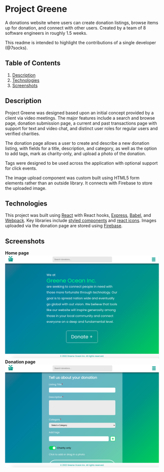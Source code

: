# Project Greene

A donations website where users can create donation listings, browse items up for donation, and connect with other users.
Created by a team of 8 software engineers in roughly 1.5 weeks.

This readme is intended to highlight the contributions of a single developer (@7socks).

## Table of Contents
1. [Description](#description)
2. [Technologies](#technologies)
3. [Screenshots](#screenshots)

## Description
Project Greene was designed based upon an initial concept provided by a client via video meetings. The major features include a search and browse page, donation submission page, a current and past transactions page with support for text and video chat, and distinct user roles for regular users and verified charities.

The donation page allows a user to create and describe a new donation listing, with fields for a title, description, and category, as well as the option to add tags, mark as charity-only, and upload a photo of the donation.

Tags were designed to be used across the application with optional support for click events.

The image upload component was custom built using HTML5 form elements rather than an outside library. It connects with Firebase to store the uploaded image.

## Technologies
This project was built using [React](https://reactjs.org) with React hooks, [Express](https://expressjs.com), [Babel](https://babeljs.io), and [Webpack](https://webpack.js.org). Key libraries include [styled components](https://styled-components.com) and [react icons](https://react-icons.github.io/react-icons). Images uploaded via the donation page are stored using [Firebase](https://firebase.google.com).

## Screenshots
**Home page**
![home page](.readme_images/homepage.png)
**Donation page**
![donation page](.readme_images/donationpage.png)